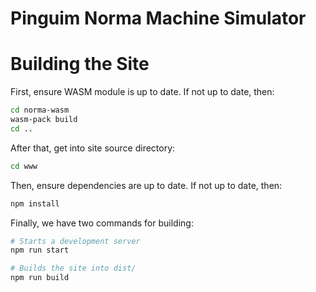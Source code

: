# Pinguim Norma Machine Simulator

# Building the Site

First, ensure WASM module is up to date. If not up to date, then:

```sh
cd norma-wasm
wasm-pack build
cd ..
```

After that, get into site source directory:
```sh
cd www
```

Then, ensure dependencies are up to date. If not up to date, then:

```sh
npm install
```

Finally, we have two commands for building:

```sh
# Starts a development server
npm run start

# Builds the site into dist/
npm run build
```

